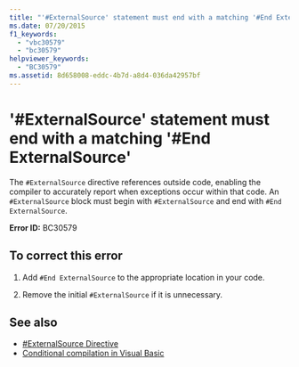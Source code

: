 ```yaml
---
title: "'#ExternalSource' statement must end with a matching '#End ExternalSource'"
ms.date: 07/20/2015
f1_keywords: 
  - "vbc30579"
  - "bc30579"
helpviewer_keywords: 
  - "BC30579"
ms.assetid: 8d658008-eddc-4b7d-a8d4-036da42957bf
---
```

# '#ExternalSource' statement must end with a matching '#End ExternalSource'
The `#ExternalSource` directive references outside code, enabling the compiler to accurately report when exceptions occur within that code. An `#ExternalSource` block must begin with `#ExternalSource` and end with `#End ExternalSource`.  
  
 **Error ID:** BC30579  
  
## To correct this error  
  
1. Add `#End ExternalSource` to the appropriate location in your code.  
  
2. Remove the initial `#ExternalSource` if it is unnecessary.  
  
## See also

- [#ExternalSource Directive](../../visual-basic/language-reference/directives/externalsource-directive.md)
- [Conditional compilation in Visual Basic](~/docs/visual-basic/programming-guide/program-structure/conditional-compilation.md)
